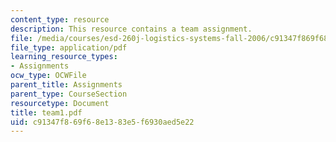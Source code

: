 ```yaml
---
content_type: resource
description: This resource contains a team assignment.
file: /media/courses/esd-260j-logistics-systems-fall-2006/c91347f869f68e1383e5f6930aed5e22_team1.pdf
file_type: application/pdf
learning_resource_types:
- Assignments
ocw_type: OCWFile
parent_title: Assignments
parent_type: CourseSection
resourcetype: Document
title: team1.pdf
uid: c91347f8-69f6-8e13-83e5-f6930aed5e22
---
```

